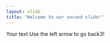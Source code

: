 ```yaml
---
layout: slide
title: "Welcome to our second slide!"
---
```

Your text
Use the left arrow to go back3!
